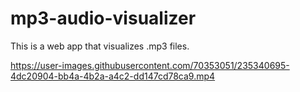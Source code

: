 # mp3-audio-visualizer

This is a web app that visualizes .mp3 files.

https://user-images.githubusercontent.com/70353051/235340695-4dc20904-bb4a-4b2a-a4c2-dd147cd78ca9.mp4
